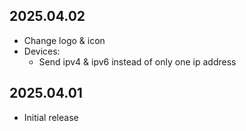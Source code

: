<!-- https://developers.home-assistant.io/docs/add-ons/presentation#keeping-a-changelog -->

## 2025.04.02

- Change logo & icon
- Devices:
    - Send ipv4 & ipv6 instead of only one ip address 

## 2025.04.01

- Initial release
